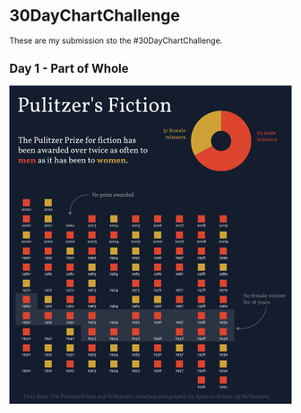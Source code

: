 # 30DayChartChallenge

These are my submission sto the #30DayChartChallenge.

## Day 1 - Part of Whole

![](plots/day_1_part_of_whole.png)
